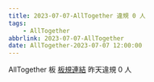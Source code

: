 ```yaml
---
title: 2023-07-07-AllTogether 違規 0 人
tags:
    - AllTogether
abbrlink: 2023-07-07-AllTogether
date: AllTogether-2023-07-07 12:00:00
---
```

AllTogether 板 [板規連結](https://www.ptt.cc/bbs/AllTogether/M.1643211430.A.5FB.html)
昨天違規 0 人
